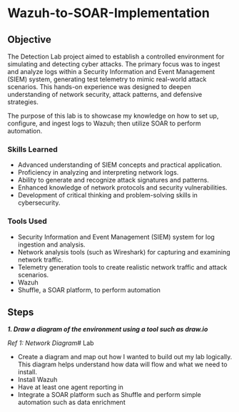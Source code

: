 # Wazuh-to-SOAR-Implementation

## Objective

The Detection Lab project aimed to establish a controlled environment for simulating and detecting cyber attacks. The primary focus was to ingest and analyze logs within a Security Information and Event Management (SIEM) system, generating test telemetry to mimic real-world attack scenarios. This hands-on experience was designed to deepen understanding of network security, attack patterns, and defensive strategies.

The purpose of this lab is to showcase my knowledge on how to set up, configure, and ingest logs to Wazuh; then utilize SOAR to perform automation. 

### Skills Learned

- Advanced understanding of SIEM concepts and practical application.
- Proficiency in analyzing and interpreting network logs.
- Ability to generate and recognize attack signatures and patterns.
- Enhanced knowledge of network protocols and security vulnerabilities.
- Development of critical thinking and problem-solving skills in cybersecurity.

### Tools Used

- Security Information and Event Management (SIEM) system for log ingestion and analysis.
- Network analysis tools (such as Wireshark) for capturing and examining network traffic.
- Telemetry generation tools to create realistic network traffic and attack scenarios.
- Wazuh
- Shuffle, a SOAR platform, to perform automation

## Steps

***1. Draw a diagram of the environment using a tool such as draw.io***

*Ref 1: Network Diagram*# Lab

- Create a diagram and map out how I wanted to build out my lab logically. This diagram helps understand how data will flow and what we need to install.  
- Install Wazuh
- Have at least one agent reporting in
- Integrate a SOAR platform such as Shuffle and perform simple automation such as data enrichment
